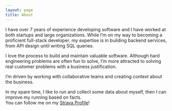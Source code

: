 ```yaml
---
layout: page
title: About
---
```


I have over 7 years of experience developing software and I have worked at both startups and large organizations. While I’m on my way to becoming a proficient full-stack developer, my expertise is in building backend services, from API design until writing SQL queries.

I love the process to build and maintain valuable software. Although hard engineering problems are often fun to solve, I’m more attracted to solving real customer problems with a business justification.

I’m driven by working with collaborative teams and creating context about the business.

In my spare time, I like to run and collect some data about myself, then I can
improve my running based on facts.  
You can follow me on my <a href="https://www.strava.com/athletes/luizhassuncao" target="_blank">Strava
Profile</a>!
 
